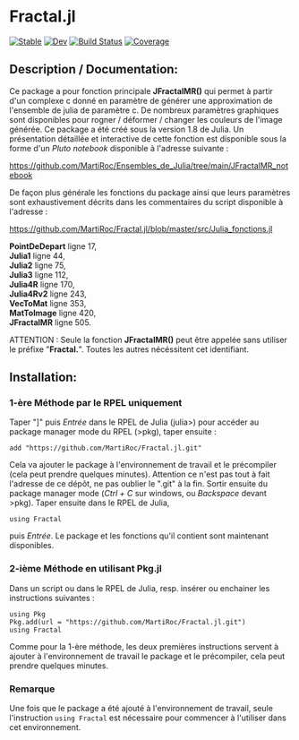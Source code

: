 # Fractal.jl

[![Stable](https://img.shields.io/badge/docs-stable-blue.svg)](https://MartiRoc.github.io/Fractal.jl/stable/)
[![Dev](https://img.shields.io/badge/docs-dev-blue.svg)](https://MartiRoc.github.io/Fractal.jl/dev/)
[![Build Status](https://github.com/MartiRoc/Fractal.jl/actions/workflows/CI.yml/badge.svg?branch=master)](https://github.com/MartiRoc/Fractal.jl/actions/workflows/CI.yml?query=branch%3Amaster)
[![Coverage](https://codecov.io/gh/MartiRoc/Fractal.jl/branch/master/graph/badge.svg)](https://codecov.io/gh/MartiRoc/Fractal.jl)

## Description / Documentation:  

Ce package a pour fonction principale **JFractalMR()** qui permet à partir d'un complexe c donné en paramètre de générer une approximation de l'ensemble de julia de paramètre c. De nombreux paramètres graphiques sont disponibles pour rogner / déformer / changer les couleurs de l'image générée. Ce package a été créé sous la version 1.8 de Julia. Un présentation détaillée et interactive de cette fonction est disponible sous la forme d'un _Pluto notebook_ disponible à l'adresse suivante : 

https://github.com/MartiRoc/Ensembles_de_Julia/tree/main/JFractalMR_notebook

De façon plus générale les fonctions du package ainsi que leurs paramètres sont exhaustivement décrits dans les commentaires du script disponible à l'adresse :

https://github.com/MartiRoc/Fractal.jl/blob/master/src/Julia_fonctions.jl

**PointDeDepart** ligne 17, \
**Julia1** ligne 44, \
**Julia2** ligne 75, \
**Julia3** ligne 112, \
**Julia4R** ligne 170, \
**Julia4Rv2** ligne 243, \
**VecToMat** ligne 353, \
**MatToImage** ligne 420, \
**JFractalMR** ligne 505.

ATTENTION : Seule la fonction **JFractalMR()** peut être appelée sans utiliser le préfixe "**Fractal.**". Toutes les autres nécéssitent cet identifiant. 

## Installation:

### 1-ère Méthode par le RPEL uniquement

Taper "]" puis *Entrée* dans le RPEL de Julia (julia>) pour accéder au package manager mode du RPEL (>pkg), taper ensuite :

`add "https://github.com/MartiRoc/Fractal.jl.git"`

Cela va ajouter le package à l'environnement de travail et le précompiler (cela peut prendre quelques minutes). Attention ce n'est pas tout à fait l'adresse de ce dépôt, ne pas oublier le ".git" à la fin. Sortir ensuite du package manager mode (*Ctrl + C* sur windows, ou *Backspace* devant >pkg). Taper ensuite dans le RPEL de Julia, 

`using Fractal`

puis *Entrée*. Le package et les fonctions qu'il contient sont maintenant disponibles.

### 2-ième Méthode en utilisant Pkg.jl

Dans un script ou dans le RPEL de Julia, resp. insérer ou enchainer les instructions suivantes : 

`using Pkg` \
`Pkg.add(url = "https://github.com/MartiRoc/Fractal.jl.git")` \
`using Fractal`

Comme pour la 1-ère méthode, les deux premières instructions servent à ajouter à l'environnement de travail le package et le précompiler, cela peut prendre quelques minutes. 

### Remarque

Une fois que le package a été ajouté à l'environnement de travail, seule l'instruction `using Fractal` est nécessaire pour commencer à l'utiliser dans cet environnement. 
